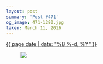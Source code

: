 ```yaml
---
layout: post
summary: 'Post #471'
og_image: 471-1280.jpg
taken: March 11, 2016
---
```


<div class="post">
 <time>
  <a href="/471">
   {{ page.date | date: "%B %-d, %Y" }}
  </a>
 </time>
 <a href="/471">
  <figure data-taken="3/11/2016">
   <img sizes="(min-width: 700px) 50vw, calc(100vw - 2rem)" src="{{ site.assets_url }}/471-640.jpg" srcset="{{ site.assets_url }}/471-1280.jpg 1280w, {{ site.assets_url }}/471-960.jpg 960w, {{ site.assets_url }}/471-640.jpg 640w, {{ site.assets_url }}/471-320.jpg 320w"/>
  </figure>
 </a>
</div>
